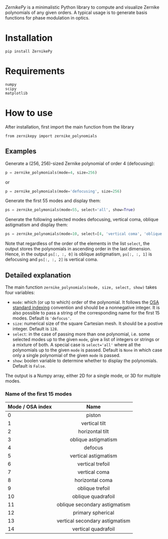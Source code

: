 _ZernikePy_ is a minimalistic Python library to compute and visualize Zernike polynomials of any given orders.
A typical usage is to generate basis functions for phase modulation in optics.

# Installation
```
pip install ZernikePy
```

# Requirements
```
numpy
scipy
matplotlib
```

# How to use
After installation, first import the main function from the library
```
from zernikepy import zernike_polynomials
```

## Examples
Generate a (256, 256)-sized Zernike polynomial of order 4 (defocusing):
```python
p = zernike_polymonials(mode=4, size=256)
```
or
```python
p = zernike_polymonials(mode='defocusing', size=256)
```
Generate the first 55 modes and display them:
```python
ps = zernike_polymonials(mode=55, select='all', show=True)
```
Generate the following selected modes defocusing, vertical coma, oblique astigmatism and
display them:
```python
ps = zernike_polynomials(mode=10, select=[4, 'vertical coma', 'oblique astigmatism'], show=True)
```
Note that regardless of the order of the elements in the list `select`, the output stores the polynomials in ascending 
order in the last dimension. Hence, in the output `ps[:, :, 0]` is oblique astigmatism, `ps[:, :, 1]` is defocusing and 
`ps[:, :, 2]` is vertical coma.

## Detailed explanation
The main function `zernike_polynomials(mode, size, select, show)`
takes four variables:
- `mode`: which (or up to which) order of the polynomial. It follows the [OSA standard indexing](https://en.wikipedia.org/wiki/Zernike_polynomials#OSA/ANSI_standard_indices) convention 
and should be a nonnegative integer. It is also possible to pass a string of the corresponding name for the first 15 modes. Default is `'defocus'`.
- `size`: numerical size of the square Cartesian mesh. It should be a postive integer. Default is `128`.
- `select`: in the case of passing more than one polynomial, i.e. some selected modes up to the given `mode`,
give a list of integers or strings or a mixture of both. A special case is `select='all'` where all the polynomials up to
the given `mode` is passed. Default is `None` in which case only a single polynomial of the given `mode` is passed.
- `show`: boolen variable to determine whether to display the polynomials. Default is `False`.

The output is a Numpy array, either 2D for a single mode, or 3D for multiple modes.

### Name of the first 15 modes

| Mode / OSA index |              Name              |
|------------------|:------------------------------:|
| 0                |             piston             |
| 1                |         vertical tilt          |
| 2                |        horizontal tilt         |
| 3                |      oblique astigmatism       |
| 4                |            defocus             |
| 5                |      vertical astigmatism      |
| 6                |        vertical trefoil        |
| 7                |         vertical coma          |
| 8                |        horizontal coma         |
| 9                |        oblique trefoil         |
| 10               |       oblique quadrafoil       |
| 11               | oblique secondary astigmatism  |
| 12               |       primary spherical        |
| 13               | vertical secondary astigmatism |
| 14               |      vertical quadrafoil       |

